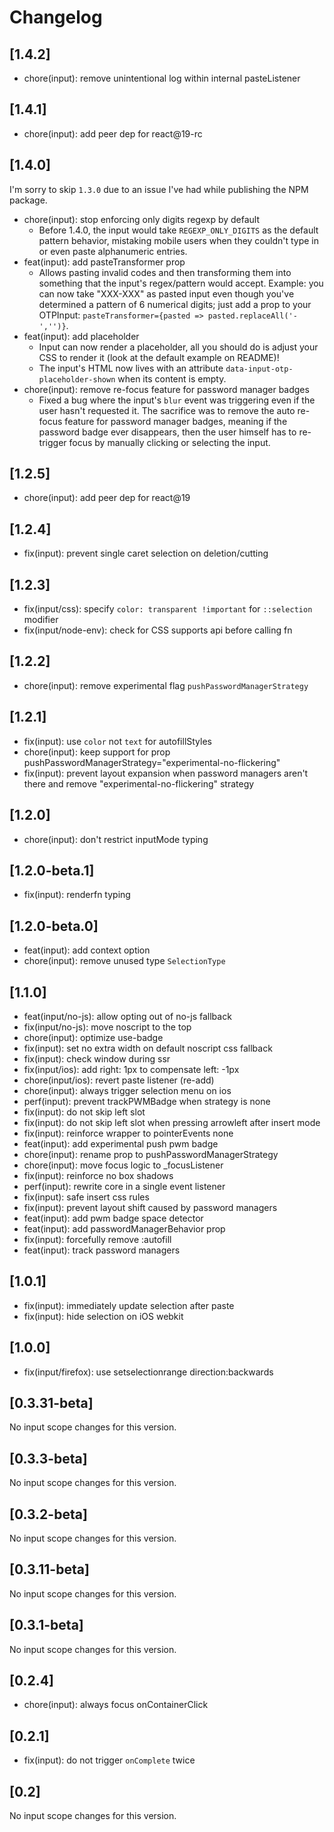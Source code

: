 # Changelog

## [1.4.2]

- chore(input): remove unintentional log within internal pasteListener

## [1.4.1]

- chore(input): add peer dep for react@19-rc

## [1.4.0]

I'm sorry to skip `1.3.0` due to an issue I've had while publishing the NPM package.

- chore(input): stop enforcing only digits regexp by default
  - Before 1.4.0, the input would take `REGEXP_ONLY_DIGITS` as the default pattern behavior, mistaking mobile users when they couldn't type in or even paste alphanumeric entries.
- feat(input): add pasteTransformer prop
  - Allows pasting invalid codes and then transforming them into something that the input's regex/pattern would accept. Example: you can now take "XXX-XXX" as pasted input even though you've determined a pattern of 6 numerical digits; just add a prop to your OTPInput: `pasteTransformer={pasted => pasted.replaceAll('-','')}`.
- feat(input): add placeholder
  - Input can now render a placeholder, all you should do is adjust your CSS to render it (look at the default example on README)!
  - The input's HTML now lives with an attribute `data-input-otp-placeholder-shown` when its content is empty.
- chore(input): remove re-focus feature for password manager badges
  - Fixed a bug where the input's `blur` event was triggering even if the user hasn't requested it. The sacrifice was to remove the auto re-focus feature for password manager badges, meaning if the password badge ever disappears, then the user himself has to re-trigger focus by manually clicking or selecting the input.

## [1.2.5]

- chore(input): add peer dep for react@19

## [1.2.4]

- fix(input): prevent single caret selection on deletion/cutting

## [1.2.3]

- fix(input/css): specify `color: transparent !important` for `::selection` modifier
- fix(input/node-env): check for CSS supports api before calling fn

## [1.2.2]

- chore(input): remove experimental flag `pushPasswordManagerStrategy`

## [1.2.1]

- fix(input): use `color` not `text` for autofillStyles
- chore(input): keep support for prop pushPasswordManagerStrategy="experimental-no-flickering"
- fix(input): prevent layout expansion when password managers aren't there and remove "experimental-no-flickering" strategy

## [1.2.0]

- chore(input): don't restrict inputMode typing

## [1.2.0-beta.1]

- fix(input): renderfn typing

## [1.2.0-beta.0]

- feat(input): add context option
- chore(input): remove unused type `SelectionType`

## [1.1.0]

- feat(input/no-js): allow opting out of no-js fallback
- fix(input/no-js): move noscript to the top
- chore(input): optimize use-badge
- fix(input): set no extra width on default noscript css fallback
- fix(input): check window during ssr
- fix(input/ios): add right: 1px to compensate left: -1px
- chore(input/ios): revert paste listener (re-add)
- chore(input): always trigger selection menu on ios
- perf(input): prevent trackPWMBadge when strategy is none
- fix(input): do not skip left slot
- fix(input): do not skip left slot when pressing arrowleft after insert mode
- fix(input): reinforce wrapper to pointerEvents none
- feat(input): add experimental push pwm badge
- chore(input): rename prop to pushPasswordManagerStrategy
- chore(input): move focus logic to _focusListener
- fix(input): reinforce no box shadows
- perf(input): rewrite core in a single event listener
- fix(input): safe insert css rules
- fix(input): prevent layout shift caused by password managers
- feat(input): add pwm badge space detector
- feat(input): add passwordManagerBehavior prop
- fix(input): forcefully remove :autofill
- feat(input): track password managers

## [1.0.1]

- fix(input): immediately update selection after paste
- fix(input): hide selection on iOS webkit

## [1.0.0]

- fix(input/firefox): use setselectionrange direction:backwards

## [0.3.31-beta]

No input scope changes for this version.

## [0.3.3-beta]

No input scope changes for this version.

## [0.3.2-beta]

No input scope changes for this version.

## [0.3.11-beta]

No input scope changes for this version.

## [0.3.1-beta]

No input scope changes for this version.

## [0.2.4]

- chore(input): always focus onContainerClick

## [0.2.1]

- fix(input): do not trigger `onComplete` twice

## [0.2]

No input scope changes for this version.
